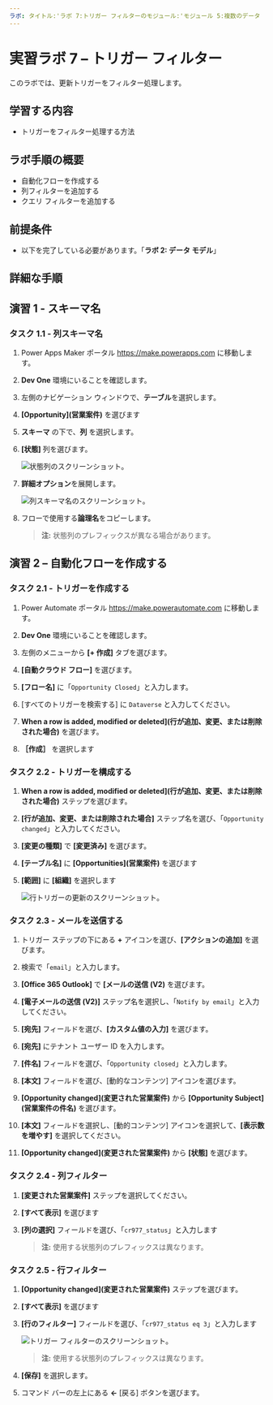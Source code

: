 ```yaml
---
ラボ: タイトル:'ラボ 7:トリガー フィルターのモジュール:'モジュール 5:複数のデータ ソースにまたがる Power Automate の緊密な統合'
---
```


# 実習ラボ 7 – トリガー フィルター

このラボでは、更新トリガーをフィルター処理します。

## 学習する内容

- トリガーをフィルター処理する方法

## ラボ手順の概要

- 自動化フローを作成する
- 列フィルターを追加する
- クエリ フィルターを追加する

## 前提条件

- 以下を完了している必要があります。「**ラボ 2: データ モデル**」

## 詳細な手順

## 演習 1 - スキーマ名

### タスク 1.1 - 列スキーマ名

1. Power Apps Maker ポータル <https://make.powerapps.com> に移動します。

1. **Dev One** 環境にいることを確認します。

1. 左側のナビゲーション ウィンドウで、**テーブル**を選択します。

1. **[Opportunity]\(営業案件\)** を選びます

1. **スキーマ** の下で、**列** を選択します。

1. **[状態]** 列を選びます。

    ![状態列のスクリーンショット。](../media/opportunity-status-column.png)

1. **詳細オプション**を展開します。

    ![列スキーマ名のスクリーンショット。](../media/column-schema-name.png)

1. フローで使用する**論理名**をコピーします。

   > **注:**  状態列のプレフィックスが異なる場合があります。

## 演習 2 – 自動化フローを作成する

### タスク 2.1 - トリガーを作成する

1. Power Automate ポータル <https://make.powerautomate.com> に移動します。

1. **Dev One** 環境にいることを確認します。

1. 左側のメニューから **[+ 作成]** タブを選びます。

1. **[自動クラウド フロー]** を選びます。

1. **[フロー名]** に「`Opportunity Closed`」と入力します。

1. [すべてのトリガーを検索する] に `Dataverse` と入力してください。

1. **When a row is added, modified or deleted]\(行が追加、変更、または削除された場合\)** を選びます。

1. **［作成］** を選択します

### タスク 2.2 - トリガーを構成する

1. **When a row is added, modified or deleted]\(行が追加、変更、または削除された場合\)** ステップを選びます。

1. **[行が追加、変更、または削除された場合]** ステップ名を選び、「`Opportunity changed`」と入力してください。

1. **[変更の種類]** で **[変更済み]** を選びます。

1. **[テーブル名]** に **[Opportunities]\(営業案件\)** を選びます

1. **[範囲]** に **[組織]** を選択します

    ![行トリガーの更新のスクリーンショット。](../media/update-trigger.png)

### タスク 2.3 - メールを送信する

1. トリガー ステップの下にある **+** アイコンを選び、**[アクションの追加]** を選びます。

1. 検索で「`email`」と入力します。

1. **[Office 365 Outlook]** で **[メールの送信 (V2)** を選びます。

1. **[電子メールの送信 (V2)]** ステップ名を選択し、「`Notify by email`」と入力してください。

1. **[宛先]** フィールドを選び、**[カスタム値の入力]** を選びます。

1. **[宛先]** にテナント ユーザー ID を入力します。

1. **[件名]** フィールドを選び、「`Opportunity closed`」と入力します。

1. **[本文]** フィールドを選び、[動的なコンテンツ] アイコンを選びます。

1. **[Opportunity changed]\(変更された営業案件\)** から **[Opportunity Subject]\(営業案件の件名\)** を選びます。

1. **[本文]** フィールドを選択し、[動的コンテンツ] アイコンを選択して、**[表示数を増やす]** を選択してください。

1. **[Opportunity changed]\(変更された営業案件\)** から **[状態]** を選びます。

### タスク 2.4 - 列フィルター

1. **[変更された営業案件]** ステップを選択してください。

1. **[すべて表示]** を選びます

1. **[列の選択]** フィールドを選び、「`cr977_status`」と入力します

   > **注:**  使用する状態列のプレフィックスは異なります。

### タスク 2.5 - 行フィルター

1. **[Opportunity changed]\(変更された営業案件\)** ステップを選びます。

1. **[すべて表示]** を選びます

1. **[行のフィルター]** フィールドを選び、「`cr977_status eq 3`」と入力します

    ![トリガー フィルターのスクリーンショット。](../media/trigger-filter.png)

    > **注:**  使用する状態列のプレフィックスは異なります。

1. **[保存]** を選択します。

1. コマンド バーの左上にある **<-** [戻る] ボタンを選びます。
